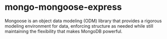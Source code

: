 # mongo-mongoose-express
 
<p>Mongoose is an object data modeling (ODM) library that provides a rigorous modeling environment for data, enforcing structure as needed while still maintaining the flexibility that makes MongoDB powerful.</p>
